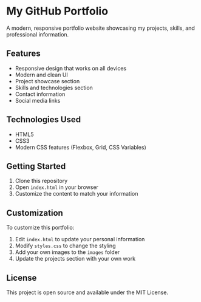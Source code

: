 # My GitHub Portfolio

A modern, responsive portfolio website showcasing my projects, skills, and professional information.

## Features

- Responsive design that works on all devices
- Modern and clean UI
- Project showcase section
- Skills and technologies section
- Contact information
- Social media links

## Technologies Used

- HTML5
- CSS3
- Modern CSS features (Flexbox, Grid, CSS Variables)

## Getting Started

1. Clone this repository
2. Open `index.html` in your browser
3. Customize the content to match your information

## Customization

To customize this portfolio:

1. Edit `index.html` to update your personal information
2. Modify `styles.css` to change the styling
3. Add your own images to the `images` folder
4. Update the projects section with your own work

## License

This project is open source and available under the MIT License. 